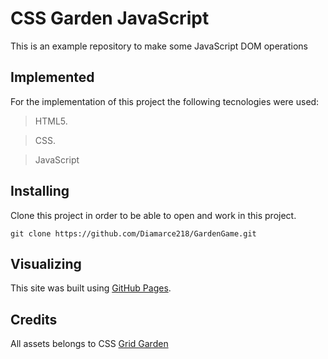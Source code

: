 # CSS Garden JavaScript

This is an example repository to make some JavaScript DOM operations

## Implemented
For the implementation of this project the following tecnologies were used:
>HTML5.

>CSS.

>JavaScript

## Installing
Clone this project in order to be able to open and work in this project.
```
git clone https://github.com/Diamarce218/GardenGame.git
```

## Visualizing

This site was built using [GitHub Pages](https://diamarce218.github.io/GardenGame/).

## Credits

All assets belongs to CSS [Grid Garden](https://cssgridgarden.com/)




